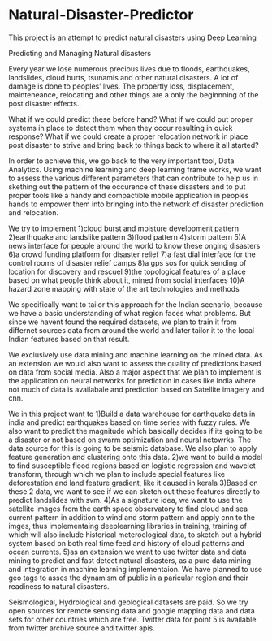 # Natural-Disaster-Predictor
This project is an attempt to predict natural disasters using Deep Learning

Predicting and Managing Natural disasters

Every year we lose numerous precious lives due to floods, earthquakes, landslides, cloud burts, tsunamis and other natural disasters. A lot of damage is done to peoples’ lives. The propertly loss, displacement, mainteneance, relocating and other things are a only the beginnning of the post disaster effects..

What if we could predict these before hand? What if we could put proper systems in place to detect them when they occur resulting in quick response? What if we could create a proper relocation network in place post disaster to strive and bring back to things back to where it all started?

In order to achieve this, we go back to the very important tool, Data Analytics. Using machine learning and deep learning frame works, we want to assess the various different parameters that can contribute to help us in skething out the pattern of the occurence of these disasters and to put proper tools like a handy and compactible mobile application in peoples hands to empower them into bringing into the network of disaster prediction and relocation. 

We try to implement 
1)cloud burst and moisture development pattern
2)earthquake and landslike pattern 
3)flood pattern
4)storm pattern
5)A news interface for people around the world to know these onging disasters
6)a crowd funding platform for disaster relief
7)a fast dial interface for the control rooms of disaster relief camps
8)a gps sos for quick sending of location for discovery and rescuel
9)the topological features of a place  based on what people think about it, mined from social interfaces
10)A hazard zone mapping with state of the art technologies and methods

We specifically want to tailor this approach for the Indian scenario, because we have a basic understanding of what region faces what problems. But since we havent found the required datasets, we plan to train it from differnet sources data from around the world and later tailor it to the local Indian features based on that result.

We exclusively use data mining and machine learning on the mined data. As an extension we would also want to assess the quality of predictions based on data from social media. Also a major aspect that we plan to implement is the application on neural networks for prediction in cases like India where not much of data is availabale and prediction based on Satellite imagery and cnn.

We in this project want to
1)Build a data warehouse for earthquake data in india and predict earthquakes based on time series with fuzzy rules. We also want to predict the magnitude which basically decides if its going to be a disaster or not based on swarm optimization and neural netowrks. The data source for this is going to be seismic database. We also plan to apply feature generation and clustering onto this data.
2)we want to build a model to find susceptible flood regions based on logistic regression and wavelet transform, through which we plan to include special features like deforestation and land feature gradient, like it caused in kerala
3)Based on these 2 data, we want to see if we can sketch out these features directly to predict landslides with svm.
4)As a signature idea, we want to use the satellite images from the earth space observatory to find cloud and sea current pattern in addition to wind and storm pattern and apply cnn to the imges, thus implementaing deeplearning libraries in training,  training of which will also include historical meteroelogical data, to sketch out  a hybrid system based on both real time feed and history of cloud patterns and ocean currents.
5)as an extension we want to use twitter data and data mining to predict and fast detect natural disasters, as a pure data mining and integration in machine learning implementaion. We have planned to use geo tags to asses the dynamism of public in a paricular region and their readiness to natural disasters.

Seismological, Hydrological and geological datasets are paid. So we try open sources for remote sensing data and google mapping data and data sets for other countries which are free.
Twitter data for point 5 is available from twitter archive source and twitter apis.

 
